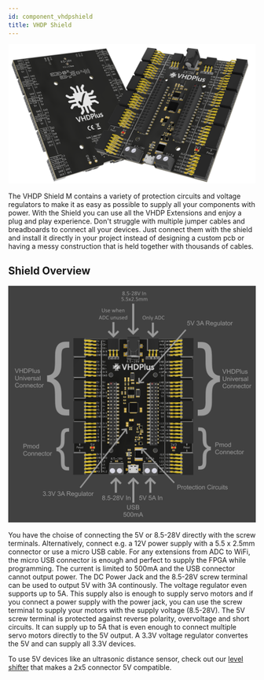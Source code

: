 ```yaml
---
id: component_vhdpshield
title: VHDP Shield
---
```


![VHDP Shield M](assets/vhdpshield/Items.png)

The VHDP Shield M contains a variety of protection circuits and voltage regulators to make it as easy as possible to supply all your components with power. 
With the Shield you can use all the VHDP Extensions and enjoy a plug and play experience. Don't struggle with multiple jumper cables and breadboards to connect all your devices. Just connect them with the shield and install it directly in your project instead of designing a custom pcb or having a messy construction that is held together with thousands of cables.

## Shield Overview
![Shield M Overview](assets/vhdpshield/Items1.png)

You have the choise of connecting the 5V or 8.5-28V directly with the screw terminals. Alternatively, connect e.g. a 12V power supply with a 5.5 x 2.5mm connector or use a micro USB cable.
For any extensions from ADC to WiFi, the micro USB connector is enough and perfect to supply the FPGA while programming. The current is limited to 500mA and the USB connector cannot output power.
The DC Power Jack and the 8.5-28V screw terminal can be used to output 5V with 3A continously. The voltage regulator even supports up to 5A. This supply also is enough to supply servo motors and if you connect a power supply with the power jack, you can use the screw terminal to supply your motors with the supply voltage (8.5-28V).
The 5V screw terminal is protected against reverse polarity, overvoltage and short circuits. It can supply up to 5A that is even enough to connect multiple servo motors directly to the 5V output.
A 3.3V voltage regulator convertes the 5V and can supply all 3.3V devices.

To use 5V devices like an ultrasonic distance sensor, check out our [level shifter](/docs/extension_levelshifter) that makes a 2x5 connector 5V compatible.